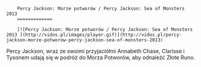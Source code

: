 
        Percy Jackson: Morze potworów / Percy Jackson: Sea of Monsters 2013 
        =============
        
        [![Percy Jackson: Morze potworów / Percy Jackson: Sea of Monsters 2013 ](http://vidos.pl/images/player.gif)](http://vidos.pl/percy-jackson-morze-potworow-percy-jackson-sea-of-monsters-2013)
        
        
 Percy Jackson, wraz ze swoimi przyjaciółmi Annabeth Chase, Clarisse i Tysonem udają się w podróż do Morza Potworów, aby odnaleźć Złote Runo.
    